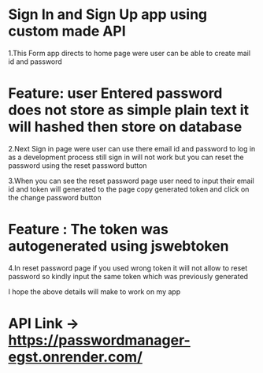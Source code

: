 # Sign In and  Sign Up app using custom made API

1.This Form app directs to home page were user can be able to create mail id and password

# Feature: user Entered password does not store as simple plain text it will hashed then store on database

2.Next Sign in page were user can use there email id and password to log in as a development process still sign in will not work but you can reset the password using the reset password button

3.When you can see the reset password page user need to input their email id and token will generated to the page copy  generated token and click on the change password button

# Feature : The token was autogenerated using jswebtoken

4.In reset password page if you used wrong token  it will not allow to reset password so kindly input the same token which was previously generated 

I hope the above details will make to work on my app

# API Link -> https://passwordmanager-egst.onrender.com/

